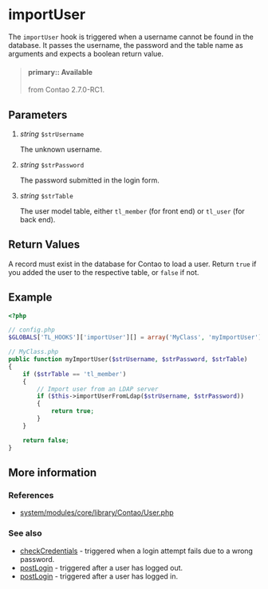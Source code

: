 # importUser

The `importUser` hook is triggered when a username cannot be found in the
database. It passes the username, the password and the table name as arguments
and expects a boolean return value.

> #### primary:: Available   
> from Contao 2.7.0-RC1.


## Parameters

1. *string* `$strUsername`

    The unknown username.

2. *string* `$strPassword`

    The password submitted in the login form.

3. *string* `$strTable`

    The user model table, either `tl_member` (for front end) or `tl_user`
    (for back end).


## Return Values

A record must exist in the database for Contao to load a user. Return `true` if
you added the user to the respective table, or `false` if not.


## Example

```php
<?php

// config.php
$GLOBALS['TL_HOOKS']['importUser'][] = array('MyClass', 'myImportUser');

// MyClass.php
public function myImportUser($strUsername, $strPassword, $strTable)
{
    if ($strTable == 'tl_member')
    {
        // Import user from an LDAP server
        if ($this->importUserFromLdap($strUsername, $strPassword))
        {
            return true;
        }
    }

    return false;
}
```


## More information


### References

- [system/modules/core/library/Contao/User.php](https://github.com/contao/core/blob/master/system/modules/core/library/Contao/User.php#L325-L338)


### See also

- [checkCredentials](checkCredentials.md) - triggered when a login attempt fails due to a wrong password.
- [postLogin](postLogin.md) - triggered after a user has logged out.
- [postLogin](postLogin.md) - triggered after a user has logged in.
